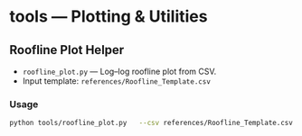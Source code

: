 # tools — Plotting & Utilities

## Roofline Plot Helper
- `roofline_plot.py` — Log–log roofline plot from CSV.
- Input template: `references/Roofline_Template.csv`

### Usage
```bash
python tools/roofline_plot.py   --csv references/Roofline_Template.csv   --out roofline.png   --peak-gflops 2000   --mem-bandwidth 200
```
